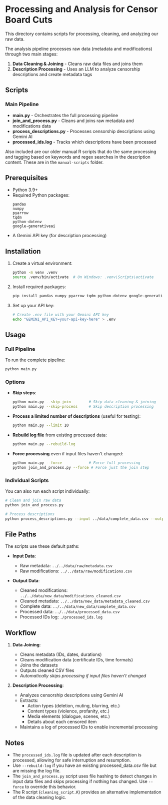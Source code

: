 # Processing and Analysis for Censor Board Cuts

This directory contains scripts for processing, cleaning, and analyzing our raw data.

The analysis pipeline processes raw data (metadata and modifications) through two main stages:
1. **Data Cleaning & Joining** - Cleans raw data files and joins them
2. **Description Processing** - Uses an LLM to analyze censorship descriptions and create metadata tags

## Scripts

### Main Pipeline

- **main.py** - Orchestrates the full processing pipeline
- **join_and_process.py** - Cleans and joins raw metadata and modifications data
- **process_descriptions.py** - Processes censorship descriptions using Gemini AI
- **processed_ids.log** - Tracks which descriptions have been processed

Also included are our older manual R scripts that do the same processing and tagging based on keywords and regex searches in the description content. These are in the `manual-scripts` folder.

## Prerequisites

- Python 3.9+
- Required Python packages:
  ```
  pandas
  numpy
  pyarrow
  tqdm
  python-dotenv
  google-generativeai
  ```
- A Gemini API key (for description processing)

## Installation

1. Create a virtual environment:
   ```bash
   python -m venv .venv
   source .venv/bin/activate  # On Windows: .venv\Scripts\activate
   ```

2. Install required packages:
   ```bash
   pip install pandas numpy pyarrow tqdm python-dotenv google-generativeai
   ```

3. Set up your API key:
   ```bash
   # Create .env file with your Gemini API key
   echo "GEMINI_API_KEY=your-api-key-here" > .env
   ```

## Usage

### Full Pipeline

To run the complete pipeline:
```bash
python main.py
```

### Options

- **Skip steps**:
  ```bash
  python main.py --skip-join        # Skip data cleaning & joining
  python main.py --skip-process     # Skip description processing
  ```

- **Process a limited number of descriptions** (useful for testing):
  ```bash
  python main.py --limit 10
  ```

- **Rebuild log file** from existing processed data:
  ```bash
  python main.py --rebuild-log
  ```

- **Force processing** even if input files haven't changed:
  ```bash
  python main.py --force            # Force full processing
  python join_and_process.py --force # Force just the join step
  ```

### Individual Scripts

You can also run each script individually:

```bash
# Clean and join raw data
python join_and_process.py

# Process descriptions
python process_descriptions.py --input ../data/complete_data.csv --output ../data/processed_data.csv
```

## File Paths

The scripts use these default paths:

- **Input Data**:
  - Raw metadata: `../../data/raw/metadata.csv`
  - Raw modifications: `../../data/raw/modifications.csv`

- **Output Data**:
  - Cleaned modifications: `../../data/new_data/modifications_cleaned.csv`
  - Cleaned metadata: `../../data/new_data/metadata_cleaned.csv`
  - Complete data: `../../data/new_data/complete_data.csv`
  - Processed data: `../../data/processed_data.csv`
  - Processed IDs log: `./processed_ids.log`

## Workflow

1. **Data Joining**:
   - Cleans metadata (IDs, dates, durations)
   - Cleans modification data (certificate IDs, time formats)
   - Joins the datasets
   - Outputs cleaned CSV files
   - *Automatically skips processing if input files haven't changed*

2. **Description Processing**:
   - Analyzes censorship descriptions using Gemini AI
   - Extracts:
     - Action types (deletion, muting, blurring, etc.)
     - Content types (violence, profanity, etc.)
     - Media elements (dialogue, scenes, etc.)
     - Details about each censored item
   - Maintains a log of processed IDs to enable incremental processing

## Notes

- The `processed_ids.log` file is updated after each description is processed, allowing for safe interruption and resumption.
- Use `--rebuild-log` if you have an existing processed_data.csv file but are missing the log file.
- The `join_and_process.py` script uses file hashing to detect changes in input data files and skips processing if nothing has changed. Use `--force` to override this behavior.
- The R script (`cleaning_script.R`) provides an alternative implementation of the data cleaning logic. 